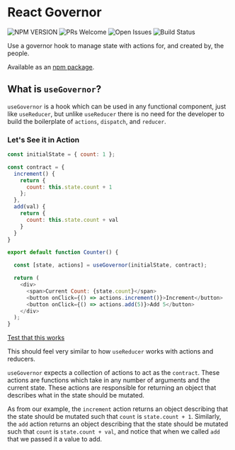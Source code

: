# React Governor

![NPM VERSION](https://img.shields.io/npm/v/@techempower/react-governor.svg)
![PRs Welcome](https://img.shields.io/badge/PRs-welcome-brightgreen.svg)
![Open Issues](https://img.shields.io/github/issues-raw/techempower/react-governor.svg)
![Build Status](https://travis-ci.org/TechEmpower/react-governor.svg?branch=master)

Use a governor hook to manage state with actions for, and created by, the people.

Available as an [npm package](https://www.npmjs.com/package/@techempower/react-governor).

## What is `useGovernor`?

`useGovernor` is a hook which can be used in any functional component, just like
`useReducer`, but unlike `useReducer` there is no need for the developer to
build the boilerplate of `actions`, `dispatch`, and `reducer`.

### Let's See it in Action

```JavaScript
const initialState = { count: 1 };

const contract = {
  increment() {
    return {
      count: this.state.count + 1
    };
  },
  add(val) {
    return {
      count: this.state.count + val
    }
  }
}

export default function Counter() {

  const [state, actions] = useGovernor(initialState, contract);

  return (
    <div>
      <span>Current Count: {state.count}</span>
      <button onClick={() => actions.increment()}>Increment</button>
      <button onClick={() => actions.add(5)}>Add 5</button>
    </div>
  );
}
```

[Test that this works](https://codesandbox.io/s/currying-star-1it7y)

This should feel very similar to how `useReducer` works with actions and
reducers.

`useGovernor` expects a collection of actions to act as the `contract`.
These actions are functions which take in any number of arguments and the
current state. These actions are responsible for returning an object that
describes what in the state should be mutated.

As from our example, the `increment` action returns an object describing that
the state should be mutated such that `count` is `state.count + 1`. Similarly,
the `add` action returns an object describing that the state should be mutated
such that `count` is `state.count + val`, and notice that when we called `add`
that we passed it a value to add.
